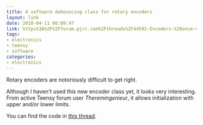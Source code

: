```yaml
---
title: A software debouncing class for rotary encoders
layout: link
date: 2018-04-11 06:09:47
link: https%3A%2F%2Fforum.pjrc.com%2Fthreads%2F44592-Encoders-%28once-more%29%3Fp%3D145056%26viewfull%3D1%23post145056
tags:
- electronics
- teensy
- software
categories:
- electronics
---
```

Rotary encoders are notoriously difficult to get right.

Although I haven't used this new encoder class yet, it looks very interesting. From active
Teensy forum user _Theremingenieur_, it allows initialization with upper and/or lower limits.

You can find the code in [this thread](https%3A%2F%2Fforum.pjrc.com%2Fthreads%2F44592-Encoders-%28once-more%29%3Fp%3D145056%26viewfull%3D1%23post145056).
